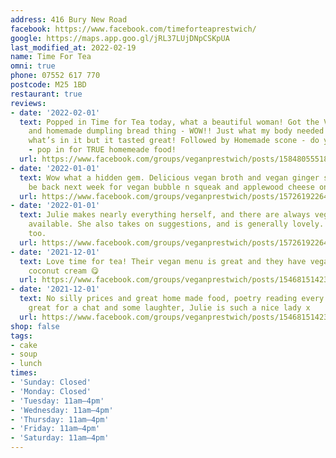 ```yaml
---
address: 416 Bury New Road
facebook: https://www.facebook.com/timeforteaprestwich/
google: https://maps.app.goo.gl/jRL37LUjDNpCSKpUA
last_modified_at: 2022-02-19
name: Time For Tea
omni: true
phone: 07552 617 770
postcode: M25 1BD
restaurant: true
reviews:
- date: '2022-02-01'
  text: Popped in Time for Tea today, what a beautiful woman! Got the Vegan broth
    and homemade dumpling bread thing - WOW!! Just what my body needed - lord knows
    what’s in it but it tasted great! Followed by Homemade scone - do yourself a favour
    - pop in for TRUE homemeade food!
  url: https://www.facebook.com/groups/veganprestwich/posts/1584805551896855/
- date: '2022-01-01'
  text: Wow what a hidden gem. Delicious vegan broth and vegan ginger scone. We’ll
    be back next week for vegan bubble n squeak and applewood cheese on toast
  url: https://www.facebook.com/groups/veganprestwich/posts/1572619226448821/
- date: '2022-01-01'
  text: Julie makes nearly everything herself, and there are always vegan options
    available. She also takes on suggestions, and is generally lovely. Quirky place
    too.
  url: https://www.facebook.com/groups/veganprestwich/posts/1572619226448821/
- date: '2021-12-01'
  text: Love time for tea! Their vegan menu is great and they have vegan scones with
    coconut cream 😋
  url: https://www.facebook.com/groups/veganprestwich/posts/1546815142362563/?comment_id=1546823499028394
- date: '2021-12-01'
  text: No silly prices and great home made food, poetry reading every fortnight to,
    great for a chat and some laughter, Julie is such a nice lady x
  url: https://www.facebook.com/groups/veganprestwich/posts/1546815142362563/?comment_id=1546823499028394
shop: false
tags:
- cake
- soup
- lunch
times:
- 'Sunday: Closed'
- 'Monday: Closed'
- 'Tuesday: 11am–4pm'
- 'Wednesday: 11am–4pm'
- 'Thursday: 11am–4pm'
- 'Friday: 11am–4pm'
- 'Saturday: 11am–4pm'
---
```

